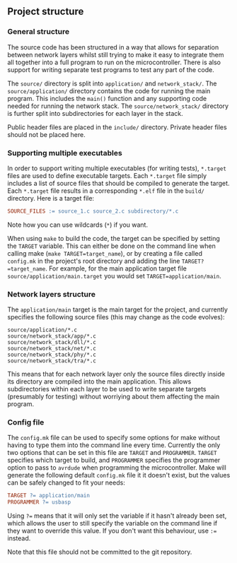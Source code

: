 ## Project structure

### General structure

The source code has been structured in a way that allows for separation between network layers whilst still trying to make it easy to integrate them all together into a full program to run on the microcontroller. There is also support for writing separate test programs to test any part of the code.

The `source/` directory is split into `application/` and `network_stack/`. The `source/application/` directory contains the code for running the main program. This includes the `main()` function and any supporting code needed for running the network stack. The `source/network_stack/` directory is further split into subdirectories for each layer in the stack.

Public header files are placed in the `include/` directory. Private header files should not be placed here.

### Supporting multiple executables

In order to support writing multiple executables (for writing tests), `*.target` files are used to define executable targets. Each `*.target` file simply includes a list of source files that should be compiled to generate the target. Each `*.target` file results in a corresponding `*.elf` file in the `build/` directory. Here is a target file:

```makefile
SOURCE_FILES := source_1.c source_2.c subdirectory/*.c
```

Note how you can use wildcards (`*`) if you want.

When using `make` to build the code, the target can be specified by setting the `TARGET` variable. This can either be done on the command line when calling make (`make TARGET=target_name`), or by creating a file called `config.mk` in the project's root directory and adding the line `TARGET?=target_name`. For example, for the main application target file `source/application/main.target` you would set `TARGET=application/main`.

### Network layers structure

The `application/main` target is the main target for the project, and currently specifies the following source files (this may change as the code evolves):

```
source/application/*.c
source/network_stack/app/*.c
source/network_stack/dll/*.c
source/network_stack/net/*.c
source/network_stack/phy/*.c
source/network_stack/tra/*.c
```

This means that for each network layer only the source files directly inside its directory are compiled into the main application. This allows subdirectories within each layer to be used to write separate targets (presumably for testing) without worriying about them affecting the main program.

### Config file

The `config.mk` file can be used to specify some options for make without having to type them into the command line every time. Currently the only two options that can be set in this file are `TARGET` and `PROGRAMMER`. `TARGET` specifies which target to build, and `PROGRAMMER` specifies the programmer option to pass to `avrdude` when programming the microcontroller. Make will generate the following default `config.mk` file it it doesn't exist, but the values can be safely changed to fit your needs:

```makefile
TARGET ?= application/main
PROGRAMMER ?= usbasp
```

Using `?=` means that it will only set the variable if it hasn't already been set, which allows the user to still specify the variable on the command line if they want to override this value. If you don't want this behaviour, use `:=` instead.

Note that this file should not be committed to the git repository.
